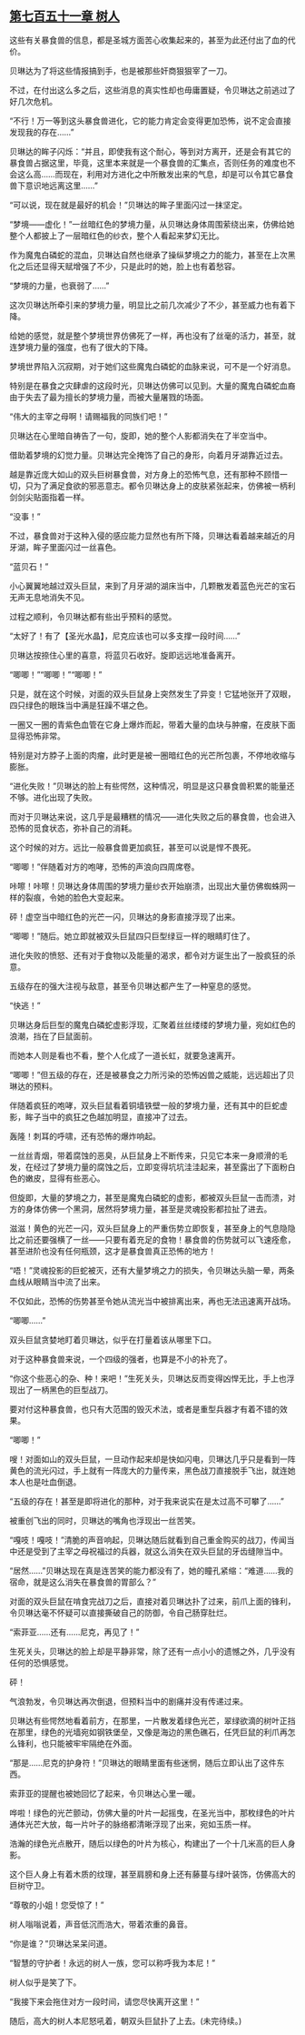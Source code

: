 ## [第七百五十一章 树人](https://www.xxbiquge.com/11_11222/9001582.html)


  这些有关暴食兽的信息，都是圣城方面苦心收集起来的，甚至为此还付出了血的代价。

  贝琳达为了将这些情报搞到手，也是被那些奸商狠狠宰了一刀。

  不过，在付出这么多之后，这些消息的真实性却也毋庸置疑，令贝琳达之前逃过了好几次危机。

  “不行！万一等到这头暴食兽进化，它的能力肯定会变得更加恐怖，说不定会直接发现我的存在……”

  贝琳达的眸子闪烁：“并且，即使我有这个耐心，等到对方离开，还是会有其它的暴食兽占据这里，毕竟，这里本来就是一个暴食兽的汇集点，否则任务的难度也不会这么高……而现在，利用对方进化之中所散发出来的气息，却是可以令其它暴食兽下意识地远离这里……”

  “可以说，现在就是最好的机会！”贝琳达的眸子里面闪过一抹坚定。

  “梦境——虚化！”一丝暗红色的梦境力量，从贝琳达身体周围萦绕出来，仿佛给她整个人都披上了一层暗红色的纱衣，整个人看起来梦幻无比。

  作为魔鬼白磷蛇的混血，贝琳达自然也继承了操纵梦境之力的能力，甚至在上次黑化之后还显得天赋增强了不少，只是此时的她，脸上也有着愁容。

  “梦境的力量，也衰弱了……”

  这次贝琳达所牵引来的梦境力量，明显比之前几次减少了不少，甚至威力也有着下降。

  给她的感觉，就是整个梦境世界仿佛死了一样，再也没有了丝毫的活力，甚至，就连梦境力量的强度，也有了很大的下降。

  梦境世界陷入沉寂期，对于她们这些魔鬼白磷蛇的血脉来说，可不是一个好消息。

  特别是在暴食之灾肆虐的这段时光，贝琳达仿佛可以见到。大量的魔鬼白磷蛇血裔由于失去了最为擅长的梦境力量，而被大量屠戮的场面。

  “伟大的主宰之母啊！请赐福我的同族们吧！”

  贝琳达在心里暗自祷告了一句，旋即，她的整个人影都消失在了半空当中。

  借助着梦境的幻觉力量。贝琳达完全掩饰了自己的身形，向着月牙湖靠近过去。

  越是靠近庞大如山的双头巨树暴食兽，对方身上的恐怖气息，还有那种不顾惜一切，只为了满足食欲的邪恶意志。都令贝琳达身上的皮肤紧张起来，仿佛被一柄利剑剑尖贴面指着一样。

  “没事！”

  不过，暴食兽对于这种入侵的感应能力显然也有所下降，贝琳达看着越来越近的月牙湖，眸子里面闪过一丝喜色。

  “蓝贝石！”

  小心翼翼地越过双头巨鼠，来到了月牙湖的湖床当中，几颗散发着蓝色光芒的宝石无声无息地消失不见。

  过程之顺利，令贝琳达都有些出乎预料的感觉。

  “太好了！有了【圣光水晶】，尼克应该也可以多支撑一段时间……”

  贝琳达按捺住心里的喜意，将蓝贝石收好。旋即远远地准备离开。

  “唧唧！”“唧唧！”“唧唧！”

  只是，就在这个时候，对面的双头巨鼠身上突然发生了异变！它猛地张开了双眼，四只绿色的眼珠当中满是狂躁不堪之色。

  一圈又一圈的青紫色血管在它身上爆炸而起，带着大量的血块与肿瘤，在皮肤下面显得恐怖非常。

  特别是对方脖子上面的肉瘤，此时更是被一圈暗红色的光芒所包裹，不停地收缩与膨胀。

  “进化失败！”贝琳达的脸上有些愕然，这种情况，明显是这只暴食兽积累的能量还不够。进化出现了失败。

  而对于贝琳达来说，这几乎是最糟糕的情况——进化失败之后的暴食兽，也会进入恐怖的觅食状态，弥补自己的消耗。

  这个时候的对方。远比一般暴食兽更加疯狂，甚至可以说是悍不畏死。

  “唧唧！”伴随着对方的咆哮，恐怖的声浪向四周席卷。

  咔嚓！咔嚓！贝琳达身体周围的梦境力量纱衣开始崩溃，出现出大量仿佛蜘蛛网一样的裂痕，令她的脸色大变起来。

  砰！虚空当中暗红色的光芒一闪，贝琳达的身影直接浮现了出来。

  “唧唧！”随后。她立即就被双头巨鼠四只巨型绿豆一样的眼睛盯住了。

  进化失败的愤怒、还有对于食物以及能量的渴求，都令对方诞生出了一股疯狂的杀意。

  五级存在的强大注视与敌意，甚至令贝琳达都产生了一种窒息的感觉。

  “快逃！”

  贝琳达身后巨型的魔鬼白磷蛇虚影浮现，汇聚着丝丝缕缕的梦境力量，宛如红色的浪潮，挡在了巨鼠面前。

  而她本人则是看也不看，整个人化成了一道长虹，就要急速离开。

  “唧唧！”但五级的存在，还是被暴食之力所污染的恐怖凶兽之威能，远远超出了贝琳达的预料。

  伴随着疯狂的咆哮，双头巨鼠看着铜墙铁壁一般的梦境力量，还有其中的巨蛇虚影，眸子当中的疯狂之色越加明显，直接冲了过去。

  轰隆！刺耳的呼啸，还有恐怖的爆炸响起。

  一丝丝青烟，带着腐蚀的恶臭，从巨鼠身上不断传来，只见它本来一身顺滑的毛发，在经过了梦境力量的腐蚀之后，立即变得坑坑洼洼起来，甚至露出了下面粉白色的嫩皮，显得有些恶心。

  但旋即，大量的梦境之力，甚至是魔鬼白磷蛇的虚影，都被双头巨鼠一击而溃，对方的身体仿佛一个黑洞，居然将梦境力量，甚至是灵魂投影都拉扯了进去。

  滋滋！黄色的光芒一闪，双头巨鼠身上的严重伤势立即恢复，甚至身上的气息隐隐比之前还要强横了一丝——只要有着充足的食物！暴食兽的伤势就可以飞速痊愈，甚至进阶也没有任何瓶颈，这才是暴食兽真正恐怖的地方！

  “唔！”灵魂投影的巨蛇被灭，还有大量梦境之力的损失，令贝琳达头脑一晕，两条血线从眼睛当中流了出来。

  不仅如此，恐怖的伤势甚至令她从流光当中被排离出来，再也无法迅速离开战场。

  “唧唧……”

  双头巨鼠贪婪地盯着贝琳达，似乎在打量着该从哪里下口。

  对于这种暴食兽来说，一个四级的强者，也算是不小的补充了。

  “你这个些恶心的杂、种！来吧！”生死关头，贝琳达反而变得凶悍无比，手上也浮现出了一柄黑色的巨型战刀。

  要对付这种暴食兽，也只有大范围的毁灭术法，或者是重型兵器才有着不错的效果。

  “唧唧！”

  嗖！对面如山的双头巨鼠，一旦动作起来却是快如闪电，贝琳达几乎只是看到一阵黄色的流光闪过，手上就有一阵庞大的力量传来，黑色战刀直接脱手飞出，就连她本人也是吐血倒退。

  “五级的存在！甚至是即将进化的那种，对于我来说实在是太过高不可攀了……”

  被重创飞出的同时，贝琳达的嘴角也浮现出一丝苦笑。

  “嘎吱！嘎吱！”清脆的声音响起，贝琳达随后就看到自己重金购买的战刀，传闻当中还是受到了主宰之母祝福过的兵器，就这么消失在双头巨鼠的牙齿缝隙当中。

  “居然……”贝琳达现在真是连苦笑的能力都没有了，她的瞳孔紧缩：“难道……我的宿命，就是这么消失在暴食兽的胃部么？”

  对面的双头巨鼠在啃食完战刀之后，直接对着贝琳达扑了过来，前爪上面的锋利，令贝琳达毫不怀疑可以直接撕破自己的防御，令自己肠穿肚烂。

  “索菲亚……还有……尼克，再见了！”

  生死关头，贝琳达的脸上却是平静非常，除了还有一点小小的遗憾之外，几乎没有任何的恐惧感觉。

  砰！

  气浪勃发，令贝琳达再次倒退，但预料当中的剧痛并没有传递过来。

  贝琳达有些愕然地看着前方，在那里，一片散发着绿色光芒，翠绿欲滴的树叶正挡在那里，绿色的光墙宛如钢铁堡垒，又像是海边的黑色礁石，任凭巨鼠的利爪再怎么锋利，也只能被牢牢隔绝在外面。

  “那是……尼克的护身符！”贝琳达的眼睛里面有些迷惘，随后立即认出了这件东西。

  索菲亚的提醒也被她回忆了起来，令贝琳达心里一暖。

  哗啦！绿色的光芒颤动，仿佛大量的叶片一起摇曳，在圣光当中，那枚绿色的叶片通体光芒大放，每一片叶子的脉络都清晰浮现了出来，宛如玉质一样。

  浩瀚的绿色光点散开，随后以绿色的叶片为核心，构建出了一个十几米高的巨人身影。

  这个巨人身上有着木质的纹理，甚至肩膀和身上还有藤蔓与绿叶装饰，仿佛高大的巨树守卫。

  “尊敬的小姐！您受惊了！”

  树人嗡嗡说着，声音低沉而浩大，带着浓重的鼻音。

  “你是谁？”贝琳达呆呆问道。

  “智慧的守护者！永远的树人一族，您可以称呼我为本尼！”

  树人似乎是笑了下。

  “我接下来会拖住对方一段时间，请您尽快离开这里！”

  随后，高大的树人本尼怒吼着，朝双头巨鼠扑了上去。(未完待续。)
